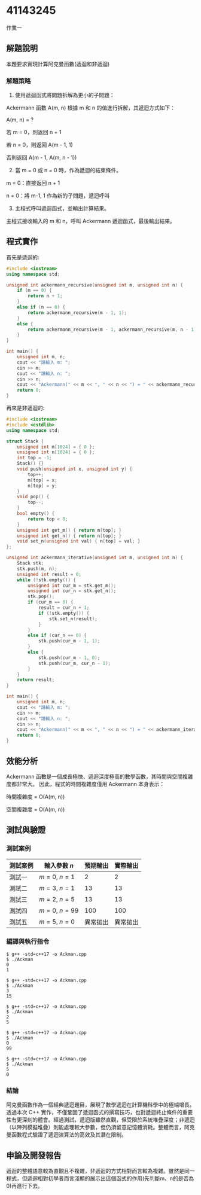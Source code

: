 # 41143245

作業一

## 解題說明

本題要求實現計算阿克曼函數(遞迴和非遞迴)

### 解題策略

1. 使用遞迴函式將問題拆解為更小的子問題： 


Ackermann 函數 A(m, n) 根據 m 和 n 的值進行拆解，其遞迴方式如下： 


A(m, n) = ? 


若 m = 0，則返回 n + 1 


若 n = 0，則返回 A(m - 1, 1) 


否則返回 A(m - 1, A(m, n - 1)) 


2. 當 m = 0 或 n = 0 時，作為遞迴的結束條件。 


m = 0：直接返回 n + 1 


n = 0：將 m-1, 1 作為新的子問題，遞迴呼叫 


3. 主程式呼叫遞迴函式，並輸出計算結果。 


主程式接收輸入的 m 和 n，呼叫 Ackermann 遞迴函式，最後輸出結果。

## 程式實作
首先是遞迴的:
```cpp
#include <iostream>
using namespace std;

unsigned int ackermann_recursive(unsigned int m, unsigned int n) {
    if (m == 0) {
        return n + 1;
    }
    else if (n == 0) {
        return ackermann_recursive(m - 1, 1);
    }
    else {
        return ackermann_recursive(m - 1, ackermann_recursive(m, n - 1));
    }
}

int main() {
    unsigned int m, n;
    cout << "請輸入 m: ";
    cin >> m;
    cout << "請輸入 n: ";
    cin >> n;
    cout << "Ackermann(" << m << ", " << n << ") = " << ackermann_recursive(m, n) << endl;
    return 0;
}
```
再來是非遞迴的:

```cpp
#include <iostream>
#include <cstdlib>
using namespace std;

struct Stack {
    unsigned int m[1024] = { 0 };
    unsigned int n[1024] = { 0 };
    int top = -1;
    Stack() {} 
    void push(unsigned int x, unsigned int y) {
        top++;
        m[top] = x;
        n[top] = y;
    }
    void pop() {
        top--;
    }
    bool empty() {
        return top < 0;
    }
    unsigned int get_m() { return m[top]; }
    unsigned int get_n() { return n[top]; }
    void set_n(unsigned int val) { n[top] = val; }
};

unsigned int ackermann_iterative(unsigned int m, unsigned int n) {
    Stack stk;
    stk.push(m, n);
    unsigned int result = 0;
    while (!stk.empty()) {
        unsigned int cur_m = stk.get_m();
        unsigned int cur_n = stk.get_n();
        stk.pop();
        if (cur_m == 0) {
            result = cur_n + 1;
            if (!stk.empty()) {
                stk.set_n(result);
            }
        }
        else if (cur_n == 0) {
            stk.push(cur_m - 1, 1);
        }
        else {
            stk.push(cur_m - 1, 0); 
            stk.push(cur_m, cur_n - 1);
        }
    }
    return result;
}

int main() {
    unsigned int m, n;
    cout << "請輸入 m: ";
    cin >> m;
    cout << "請輸入 n: ";
    cin >> n;
    cout << "Ackermann(" << m << ", " << n << ") = " << ackermann_iterative(m, n) << endl;
    return 0;
}
```
## 效能分析

Ackermann 函數是一個成長極快、遞迴深度極高的數學函數，其時間與空間複雜度都非常大。
因此，程式的時間複雜度僅用 Ackermann 本身表示：

時間複雜度 = O(A(m, n))
 
空間複雜度 = O(A(m, n))
## 測試與驗證
### 測試案例
| 測試案例 | 輸入參數 $n$ | 預期輸出 | 實際輸出 |
|----------|--------------|----------|----------|
| 測試一   | $m = 0$, $n = 1$      | 2        | 2        |
| 測試二   | $m = 3$, $n = 1$     | 13        | 13        |
| 測試三   | $m = 2$, $n = 5$      | 13        | 13        |
| 測試四   | $m = 0$, $n = 99$      | 100       | 100       |
| 測試五   | $m = 5$, $n = 0$     | 異常拋出 | 異常拋出 |



### 編譯與執行指令
```shell
$ g++ -std=c++17 -o Ackman.cpp
$ ./Ackman
0
1
```

```shell
$ g++ -std=c++17 -o Ackman.cpp
$ ./Ackman
3
15
```

```shell
$ g++ -std=c++17 -o Ackman.cpp
$ ./Ackman
2
5
```

```shell
$ g++ -std=c++17 -o Ackman.cpp
$ ./Ackman
0
99
```

```shell
$ g++ -std=c++17 -o Ackman.cpp
$ ./Ackman
5
0
```

### 結論

阿克曼函數作為一個經典遞迴題目，展現了數學遞迴在計算機科學中的極端增長。透過本次 C++ 實作，不僅鞏固了遞迴函式的撰寫技巧，也對遞迴終止條件的重要性有更深刻的體會。經過測試，遞迴版雖然直觀，但受限於系統堆疊深度；非遞迴（以陣列模擬堆疊）則能處理較大參數，但仍須留意記憶體消耗。整體而言，阿克曼函數程式驗證了遞迴演算法的高效及其潛在限制。

## 申論及開發報告

遞迴的整體語意較為直觀且不複雜，非遞迴的方式相對而言較為複雜。雖然是同一程式，但遞迴相對初學者而言淺顯的展示出這個函式的作用(先判斷m、n的是否為0)再進行下去。
